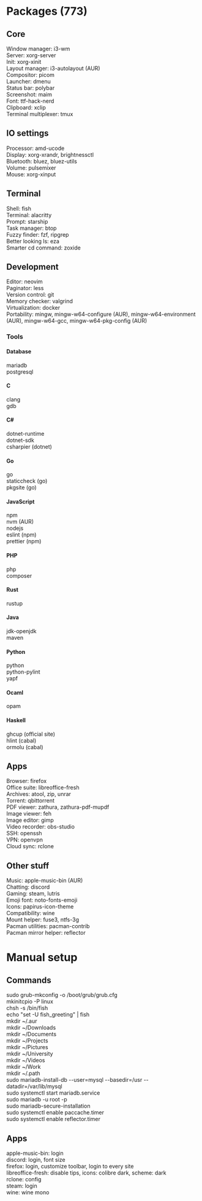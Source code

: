 # Packages (773)
## Core
Window manager: i3-wm\
Server: xorg-server\
Init: xorg-xinit\
Layout manager: i3-autolayout (AUR)\
Compositor: picom\
Launcher: dmenu\
Status bar: polybar\
Screenshot: maim\
Font: ttf-hack-nerd\
Clipboard: xclip\
Terminal multiplexer: tmux
## IO settings
Processor: amd-ucode\
Display: xorg-xrandr, brightnessctl\
Bluetooth: bluez, bluez-utils\
Volume: pulsemixer\
Mouse: xorg-xinput
## Terminal
Shell: fish\
Terminal: alacritty\
Prompt: starship\
Task manager: btop\
Fuzzy finder: fzf, ripgrep\
Better looking ls: eza\
Smarter cd command: zoxide
## Development
Editor: neovim\
Paginator: less\
Version control: git\
Memory checker: valgrind\
Virtualization: docker\
Portability: mingw, mingw-w64-configure (AUR), mingw-w64-environment (AUR),
mingw-w64-gcc, mingw-w64-pkg-config (AUR)
### Tools
#### Database
mariadb\
postgresql
#### C
clang\
gdb
#### C#
dotnet-runtime\
dotnet-sdk\
csharpier (dotnet)
#### Go
go\
staticcheck (go)\
pkgsite (go)
#### JavaScript
npm\
nvm (AUR)\
nodejs\
eslint (npm)\
prettier (npm)
#### PHP
php\
composer
#### Rust
rustup
#### Java
jdk-openjdk\
maven
#### Python
python\
python-pylint\
yapf
#### Ocaml
opam
#### Haskell
ghcup (official site)\
hlint (cabal)\
ormolu (cabal)
## Apps
Browser: firefox\
Office suite: libreoffice-fresh\
Archives: atool, zip, unrar\
Torrent: qbittorrent\
PDF viewer: zathura, zathura-pdf-mupdf\
Image viewer: feh\
Image editor: gimp\
Video recorder: obs-studio\
SSH: openssh\
VPN: openvpn\
Cloud sync: rclone
## Other stuff
Music: apple-music-bin (AUR)\
Chatting: discord\
Gaming: steam, lutris\
Emoji font: noto-fonts-emoji\
Icons: papirus-icon-theme\
Compatibility: wine\
Mount helper: fuse3, ntfs-3g\
Pacman utilities: pacman-contrib\
Pacman mirror helper: reflector
# Manual setup  
## Commands
sudo grub-mkconfig -o /boot/grub/grub.cfg\
mkinitcpio -P linux\
chsh -s /bin/fish\
echo "set -U fish_greeting" | fish\
mkdir ~/.aur\
mkdir ~/Downloads\
mkdir ~/Documents\
mkdir ~/Projects\
mkdir ~/Pictures\
mkdir ~/University\
mkdir ~/Videos\
mkdir ~/Work\
mkdir ~/.path\
sudo mariadb-install-db --user=mysql --basedir=/usr --datadir=/var/lib/mysql\
sudo systemctl start mariadb.service\
sudo mariadb -u root -p\
sudo mariadb-secure-installation\
sudo systemctl enable paccache.timer\
sudo systemctl enable reflector.timer
## Apps
apple-music-bin: login\
discord: login, font size\
firefox: login, customize toolbar, login to every site\
libreoffice-fresh: disable tips, icons: colibre dark, scheme: dark\
rclone: config\
steam: login\
wine: wine mono
